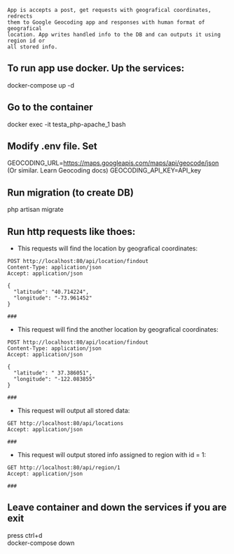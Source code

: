```
App is accepts a post, get requests with geografical coordinates, redrects
them to Google Geocoding app and responses with human format of geografical
location. App writes handled info to the DB and can outputs it using region id or 
all stored info.
```

## To run app use docker. Up the services:
docker-compose up -d

## Go to the container
docker exec -it testa_php-apache_1 bash

## Modify .env file. Set  
GEOCODING_URL=https://maps.googleapis.com/maps/api/geocode/json (Or similar. Learn Geocoding docs)
GEOCODING_API_KEY=API_key

## Run migration (to create DB)
php artisan migrate

## Run http requests like thoes:
* This requests will find the location by geografical coordinates:
```
POST http://localhost:80/api/location/findout
Content-Type: application/json
Accept: application/json

{
  "latitude": "40.714224",
  "longitude": "-73.961452"
}

###
```  
* This request will find the another location by geografical coordinates:
```
POST http://localhost:80/api/location/findout
Content-Type: application/json
Accept: application/json

{
  "latitude": " 37.386051",
  "longitude": "-122.083855"
}

###

```

* This request will output all stored data:
```
GET http://localhost:80/api/locations
Accept: application/json

###
```

* This request will output stored info assigned to region
  with id = 1:
```
GET http://localhost:80/api/region/1
Accept: application/json

###
```

## Leave container and down the services if you are exit
press ctrl+d  
docker-compose down
